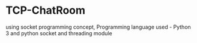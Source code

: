 # TCP-ChatRoom
using socket programming concept, 
Programming language used - Python 3 and
python socket and threading module 

